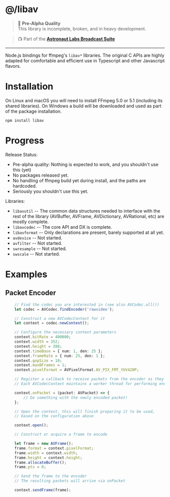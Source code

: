 # @/libav

> 📝 **Pre-Alpha Quality**  
> This library is incomplete, broken, and in heavy development.

> 📺 Part of the [**Astronaut Labs Broadcast Suite**](https://github.com/astronautlabs/broadcast)

---

Node.js bindings for ffmpeg's `libav*` libraries. The original C APIs are highly adapted for comfortable and efficient use in Typescript and other Javascript flavors.

# Installation

On Linux and macOS you will need to install FFmpeg 5.0 or 5.1 (including its shared libraries). On Windows a build 
will be downloaded and used as part of the package installation.

```
npm install libav
```

# Progress

Release Status:
- Pre-alpha quality: Nothing is expected to work, and you shouldn't use this (yet)
- No packages released yet.
- No handling of ffmpeg build yet during install, and the paths are hardcoded.
- Seriously you shouldn't use this yet. 

Libraries:
- `libavutil` -- The common data structures needed to interface with the rest of the library (AVBuffer, AVFrame, AVDictionary, AVRational, etc) are mostly complete.
- `libavcodec` -- The core API and DX is complete.
- `libavformat` -- Only declarations are present, barely supported at all yet.
- `avdevice` -- Not started.
- `avfilter` -- Not started.
- `swresample` -- Not started.
- `swscale` -- Not started.

# Examples

## Packet Encoder

```typescript
    // Find the codec you are interested in (see also AVCodec.all())
    let codec = AVCodec.findEncoder('rawvideo');

    // Construct a new AVCodecContext for it
    let context = codec.newContext();

    // Configure the necessary context parameters
    context.bitRate = 400000;
    context.width = 352;
    context.height = 288;
    context.timeBase = { num: 1, den: 25 };
    context.frameRate = { num: 25, den: 1 };
    context.gopSize = 10;
    context.maxBFrames = 1;
    context.pixelFormat = AVPixelFormat.AV_PIX_FMT_YUV420P;

    // Register a callback to receive packets from the encoder as they arrive
    // Each AVCodecContext maintains a worker thread for performing encoding/decoding.

    context.onPacket = (packet: AVPacket) => {
        // Do something with the newly encoded packet!
    };

    // Open the context, this will finish preparing it to be used,
    // based on the configuration above

    context.open();

    // Construct or acquire a frame to encode

    let frame = new AVFrame();
    frame.format = context.pixelFormat;
    frame.width = context.width;
    frame.height = context.height;
    frame.allocateBuffer();
    frame.pts = 0;

    // Send the frame to the encoder
    // The resulting packets will arrive via onPacket

    context.sendFrame(frame);
```

